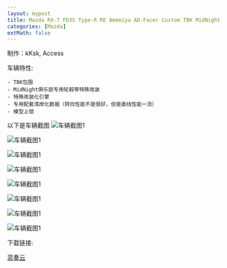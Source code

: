 ```yaml
---
layout: mypost
title: Mazda RX-7 FD3S Type-R RE Amemiya AD-Facer Custom TBK MidNight
categories: [Mazda]
extMath: false
---
```

制作：kKsk, Access

车辆特性:

```
- TBK包围
- MidNight俱乐部专用轮毂等特殊改装
- 特殊改装化引擎
- 专用配套湾岸化数据（转向性能不是很好，但是直线性能一流）
- 模型上锁
```

以下是车辆截图
![车辆截图1](https://pic.imgdb.cn/item/62c285a95be16ec74a04812a.jpg)

![车辆截图1](https://pic.imgdb.cn/item/62c285a95be16ec74a048130.jpg)

![车辆截图1](https://pic.imgdb.cn/item/62c285a95be16ec74a048134.jpg)

![车辆截图1](https://pic.imgdb.cn/item/62c285a95be16ec74a048149.jpg)

![车辆截图1](https://pic.imgdb.cn/item/62c285a95be16ec74a048155.jpg)

![车辆截图1](https://pic.imgdb.cn/item/62c285ae5be16ec74a048740.jpg)

![车辆截图1](https://pic.imgdb.cn/item/62c285ae5be16ec74a048745.jpg)

![车辆截图1](https://pic.imgdb.cn/item/62c285ae5be16ec74a048754.jpg)

下载链接:

[蓝奏云](https://kskmodel.lanzoue.com/iLETi0id9jvg)
